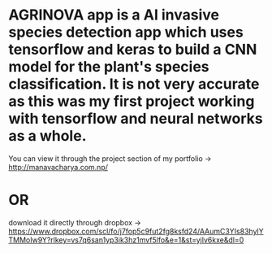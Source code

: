 # AGRINOVA app is a AI invasive species detection app which uses tensorflow and keras to build a CNN model for the plant's species classification. It is not very accurate as this was my first project working with tensorflow and neural networks as a whole.
You can view it through the project section of my portfolio -> http://manavacharya.com.np/ 
# OR
download it directly through dropbox -> https://www.dropbox.com/scl/fo/j7fop5c9fut2fg8ksfd24/AAumC3YIs83hylYTMMoIw9Y?rlkey=vs7q6san1yp3ik3hz1mvf5lfo&e=1&st=yjlv6kxe&dl=0
